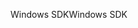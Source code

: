 <span data-ttu-id="839d8-101">Windows SDK</span><span class="sxs-lookup"><span data-stu-id="839d8-101">Windows SDK</span></span>